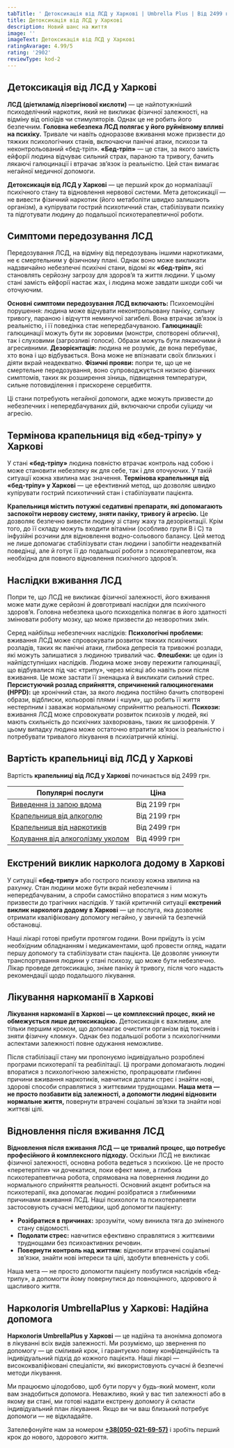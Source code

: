 ```yaml
---
tabTitle: ' Детоксикація від ЛСД у Харкові | Umbrella Plus | Від 2499 грн'
title: Детоксикація від ЛСД у Харкові
description: Новий шанс на життя
image: ''
imageText: Детоксикація від ЛСД у Харкові
ratingAvarage: 4.99/5
rating: '2902'
reviewType: kod-2
---
```


## Детоксикація від ЛСД у Харкові

**ЛСД (діетиламід лізергінової кислоти)** — це найпотужніший психоделічний наркотик, який не викликає фізичної залежності, на відміну від опіоїдів чи стимуляторів. Однак це не робить його безпечним. **Головна небезпека ЛСД полягає у його руйнівному впливі на психіку.** Тривале чи навіть одноразове вживання може призвести до тяжких психологічних станів, включаючи панічні атаки, психози та неконтрольований «бед-тріп». **«Бед-тріп»** — це стан, за якого замість ейфорії людина відчуває сильний страх, параною та тривогу, бачить лякаючі галюцинації і втрачає зв’язок із реальністю. Цей стан вимагає негайної медичної допомоги.

**Детоксикація від ЛСД у Харкові** — це перший крок до нормалізації психічного стану та відновлення нервової системи. Мета детоксикації — не вивести фізичний наркотик (його метаболіти швидко залишають організм), а купірувати гострий психотичний стан, стабілізувати психіку та підготувати людину до подальшої психотерапевтичної роботи.

## Симптоми передозування ЛСД

Передозування ЛСД, на відміну від передозувань іншими наркотиками, не є смертельним у фізичному плані. Однак воно може викликати надзвичайно небезпечні психічні стани, відомі як **«бед-тріп»,** які становлять серйозну загрозу для здоров’я та життя людини. У цьому стані замість ейфорії настає жах, і людина може завдати шкоди собі чи оточуючим.

**Основні симптоми передозування ЛСД включають:** Психоемоційні порушення: людина може відчувати неконтрольовану паніку, сильну тривогу, параною і відчуття неминучої загибелі. Вона втрачає зв’язок із реальністю, і її поведінка стає непередбачуваною. **Галюцинації:** галюцинації можуть бути як зоровими (монстри, спотворені обличчя), так і слуховими (загрозливі голоси). Образи можуть бути лякаючими й агресивними. **Дезорієнтація:** людина не розуміє, де вона перебуває, хто вона і що відбувається. Вона може не впізнавати своїх близьких і діяти вкрай неадекватно. **Фізичні прояви:** попри те, що це не смертельне передозування, воно супроводжується низкою фізичних симптомів, таких як розширення зіниць, підвищення температури, сильне потовиділення і прискорене серцебиття.

Ці стани потребують негайної допомоги, адже можуть призвести до небезпечних і непередбачуваних дій, включаючи спроби суїциду чи агресію.

## Термінова крапельниця від «бед-тріпу» у Харкові

У стані **«бед-тріпу»** людина повністю втрачає контроль над собою і може становити небезпеку як для себе, так і для оточуючих. У такій ситуації кожна хвилина має значення. **Термінова крапельниця від «бед-тріпу» у Харкові** — це ефективний метод, що дозволяє швидко купірувати гострий психотичний стан і стабілізувати пацієнта.

**Крапельниця містить потужні седативні препарати, які допомагають заспокоїти нервову систему, зняти паніку, тривогу й агресію.** Це дозволяє безпечно вивести людину зі стану жаху та дезорієнтації. Крім того, до її складу можуть входити вітаміни (особливо групи В і С) та інфузійні розчини для відновлення водно-сольового балансу. Цей метод не лише допомагає стабілізувати стан людини і запобігти неадекватній поведінці, але й готує її до подальшої роботи з психотерапевтом, яка необхідна для повного відновлення психічного здоров’я.

## Наслідки вживання ЛСД

Попри те, що ЛСД не викликає фізичної залежності, його вживання може мати дуже серйозні й довготривалі наслідки для психічного здоров’я. Головна небезпека цього психоделіка полягає в його здатності змінювати роботу мозку, що може призвести до незворотних змін.

Серед найбільш небезпечних наслідків: **Психологічні проблеми:** вживання ЛСД може спровокувати розвиток тяжких психічних розладів, таких як панічні атаки, глибока депресія та тривожні розлади, які можуть залишатися з людиною тривалий час. **Флешбеки:** це один із найпідступніших наслідків. Людина може знову пережити галюцинації, що відбувалися під час «трипу», через місяці або навіть роки після вживання. Це може застати її зненацька й викликати сильний стрес. **Персистуючий розлад сприйняття, спричинений галюциногенами (HPPD):** це хронічний стан, за якого людина постійно бачить спотворені образи, відблиски, кольорові плями і «шум», що робить її життя нестерпним і заважає нормальному сприйняттю реальності. **Психози:** вживання ЛСД може спровокувати розвиток психозів у людей, які мають схильність до психічних захворювань, таких як шизофренія. У цьому випадку людина може остаточно втратити зв’язок із реальністю і потребувати тривалого лікування в психіатричній клініці.

## Вартість крапельниці від ЛСД у Харкові

Вартість **крапельниці від ЛСД у Харкові** починається від 2499 грн.

| Популярні послуги                                                                                              | Ціна         |
| -------------------------------------------------------------------------------------------------------------- | ------------ |
| [Виведення із запою вдома](https://umbrella-plus.com.ua/uk/kharkiv/vivod-iz-zapoia-na-domy-kharkiv-ua/)        | Від 2199 грн |
| [Крапельниця від алкоголю](https://umbrella-plus.com.ua/uk/kharkiv/kapelnica_ot_alkogola_na_domy_kharkiv_ua/)  | Від 2199 грн |
| [Крапельниця від наркотиків](https://umbrella-plus.com.ua/uk/kharkiv/kap-ot-nark-ua/)                          | Від 2499 грн |
| [Кодування від алкоголізму уколом](https://umbrella-plus.com.ua/uk/kharkiv/kodirovka-ot-alkogolia-kharkiv-ua/) | Від 4999 грн |

## Екстрений виклик нарколога додому в Харкові

У ситуації **«бед-трипу»** або гострого психозу кожна хвилина на рахунку. Стан людини може бути вкрай небезпечним і непередбачуваним, а спроби самостійно впоратися з ним можуть призвести до трагічних наслідків. У такій критичній ситуації **екстрений виклик нарколога додому в Харкові** — це послуга, яка дозволяє отримати кваліфіковану допомогу негайно, у звичній та безпечній обстановці.

Наші лікарі готові прибути протягом години. Вони приїдуть із усім необхідним обладнанням і медикаментами, щоб провести огляд, надати першу допомогу та стабілізувати стан пацієнта. Це дозволяє уникнути транспортування людини у стані психозу, що може бути небезпечно. Лікар проведе детоксикацію, зніме паніку й тривогу, після чого надасть рекомендації щодо подальшого лікування.

## Лікування наркоманії в Харкові

**Лікування наркоманії в Харкові — це комплексний процес, який не обмежується лише детоксикацією.** Детоксикація є важливим, але тільки першим кроком, що допомагає очистити організм від токсинів і зняти фізичну «ломку». Однак без подальшої роботи з психологічними аспектами залежності повне одужання неможливе.

Після стабілізації стану ми пропонуємо індивідуально розроблені програми психотерапії та реабілітації. Ці програми допомагають людині впоратися з психологічною залежністю, пропрацювати глибинні причини вживання наркотиків, навчитися долати стрес і знайти нові, здорові способи справлятися з життєвими труднощами. **Наша мета — не просто позбавити від залежності, а допомогти людині відновити нормальне життя,** повернути втрачені соціальні зв’язки та знайти нові життєві цілі.

## Відновлення після вживання ЛСД

**Відновлення після вживання ЛСД — це тривалий процес, що потребує професійного й комплексного підходу.** Оскільки ЛСД не викликає фізичної залежності, основна робота ведеться з психікою. Це не просто «перетерпіти» чи дочекатися, поки ефект мине, а глибока психотерапевтична робота, спрямована на повернення людини до нормального сприйняття реальності.
Основний акцент робиться на психотерапії, яка допомагає людині розібратися з глибинними причинами вживання ЛСД. Наші психологи та психотерапевти застосовують сучасні методики, щоб допомогти пацієнту:

* **Розібратися в причинах:** зрозуміти, чому виникла тяга до зміненого стану свідомості.
* **Подолати стрес:** навчитися ефективно справлятися з життєвими труднощами без психоактивних речовин.
* **Повернути контроль над життям:** відновити втрачені соціальні зв’язки, знайти нові інтереси та цілі, здобути впевненість у собі.

Наша мета — не просто допомогти пацієнту позбутися наслідків «бед-трипу», а допомогти йому повернутися до повноцінного, здорового й щасливого життя.

## Наркологія UmbrellaPlus у Харкові: Надійна допомога

**Наркологія UmbrellaPlus у Харкові** — це надійна та анонімна допомога в лікуванні всіх видів залежності. Ми розуміємо, що звернення по допомогу — це сміливий крок, і гарантуємо повну конфіденційність та індивідуальний підхід до кожного пацієнта. Наші лікарі — висококваліфіковані спеціалісти, які використовують сучасні й безпечні методи лікування.

Ми працюємо цілодобово, щоб бути поруч у будь-який момент, коли вам знадобиться допомога. Неважливо, який у вас тип залежності або в якому ви стані, ми готові надати екстрену допомогу й скласти індивідуальний план лікування. Якщо ви чи ваш близький потребує допомоги — не відкладайте.

Зателефонуйте нам за номером **[+38(050-021-69-57)](tel:0500216957)** і зробіть перший крок до нового, здорового життя.
